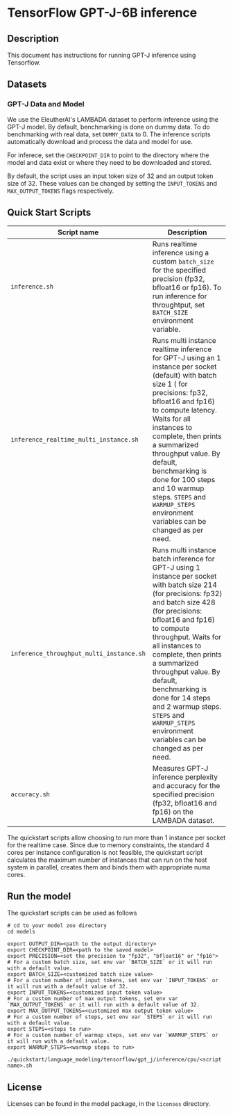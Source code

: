 <!--- 0. Title -->
# TensorFlow GPT-J-6B inference

<!-- 10. Description -->
## Description

This document has instructions for running GPT-J inference using Tensorflow.

<!--- 30. Datasets -->
## Datasets

### GPT-J Data and Model

We use the EleutherAI's LAMBADA dataset to perform inference using the GPT-J model. By default, benchmarking is done on dummy data. To do benchmarking with real data, set `DUMMY_DATA` to 0. The inference scripts automatically download and process the data and model for use.

For inferece, set the `CHECKPOINT_DIR` to point to the directory where the model and data exist or where they need to be downloaded and stored.

By default, the script uses an input token size of 32 and an output token size of 32. These values can be changed by setting the `INPUT_TOKENS` and `MAX_OUTPUT_TOKENS` flags respectively. 

<!--- 40. Quick Start Scripts -->
## Quick Start Scripts

| Script name | Description |
|-------------|-------------|
| `inference.sh` | Runs realtime inference using a custom `batch_size` for the specified precision (fp32, bfloat16 or fp16). To run inference for throughtput, set `BATCH_SIZE` environment variable. |
| `inference_realtime_multi_instance.sh` | Runs multi instance realtime inference for GPT-J using an 1 instance per socket (default) with batch size 1 ( for precisions: fp32, bfloat16 and fp16) to compute latency. Waits for all instances to complete, then prints a summarized throughput value. By default, benchmarking is done for 100 steps and 10 warmup steps. `STEPS` and `WARMUP_STEPS` environment variables can be changed as per need. |
| `inference_throughput_multi_instance.sh` | Runs multi instance batch inference for GPT-J using 1 instance per socket with batch size 214 (for precisions: fp32) and batch size 428 (for precisions: bfloat16 and fp16) to compute throughput. Waits for all instances to complete, then prints a summarized throughput value. By default, benchmarking is done for 14 steps and 2 warmup steps. `STEPS` and `WARMUP_STEPS` environment variables can be changed as per need. |
| `accuracy.sh` | Measures GPT-J inference perplexity and accuracy for the specified precision (fp32, bfloat16 and fp16) on the LAMBADA dataset. |

The quickstart scripts allow choosing to run more than 1 instance per socket for the realtime case. Since due to memory constraints, the standard 4 cores per instance configuration is not feasible, the quickstart script calculates the maximum number of instances that can run on the host system in parallel, creates them and binds them with appropriate numa cores.

## Run the model

The quickstart scripts can be used as follows

```
# cd to your model zoo directory
cd models

export OUTPUT_DIR=<path to the output directory>
export CHECKPOINT_DIR=<path to the saved model>
export PRECISION=<set the precision to "fp32", "bfloat16" or "fp16">
# For a custom batch size, set env var `BATCH_SIZE` or it will run with a default value.
export BATCH_SIZE=<customized batch size value>
# For a custom number of input tokens, set env var `INPUT_TOKENS` or it will run with a default value of 32.
export INPUT_TOKENS=<customized input token value>
# For a custom number of max output tokens, set env var `MAX_OUTPUT_TOKENS` or it will run with a default value of 32.
export MAX_OUTPUT_TOKENS=<customized max output token value>
# For a custom number of steps, set env var `STEPS` or it will run with a default value.
export STEPS=<steps to run>
# For a custom number of warmup steps, set env var `WARMUP_STEPS` or it will run with a default value.
export WARMUP_STEPS=<warmup steps to run>

./quickstart/language_modeling/tensorflow/gpt_j/inference/cpu/<script name>.sh
```

## License

Licenses can be found in the model package, in the `licenses` directory.


